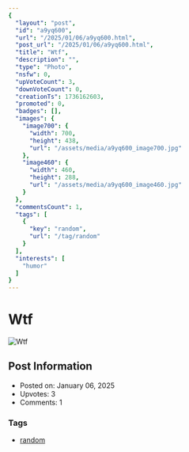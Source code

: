 ```yaml
---
{
  "layout": "post",
  "id": "a9yq600",
  "url": "/2025/01/06/a9yq600.html",
  "post_url": "/2025/01/06/a9yq600.html",
  "title": "Wtf",
  "description": "",
  "type": "Photo",
  "nsfw": 0,
  "upVoteCount": 3,
  "downVoteCount": 0,
  "creationTs": 1736162603,
  "promoted": 0,
  "badges": [],
  "images": {
    "image700": {
      "width": 700,
      "height": 438,
      "url": "/assets/media/a9yq600_image700.jpg"
    },
    "image460": {
      "width": 460,
      "height": 288,
      "url": "/assets/media/a9yq600_image460.jpg"
    }
  },
  "commentsCount": 1,
  "tags": [
    {
      "key": "random",
      "url": "/tag/random"
    }
  ],
  "interests": [
    "humor"
  ]
}
---
```


# Wtf

![Wtf](/assets/media/a9yq600_image700.jpg)

## Post Information

- Posted on: January 06, 2025
- Upvotes: 3
- Comments: 1

### Tags

- [random](/tag/random)
